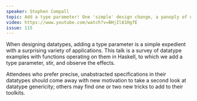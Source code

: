 ```yaml
---
speaker: Stephen Compall
topic: Add a type parameter! One 'simple' design change, a panoply of outcomes
video: https://www.youtube.com/watch?v=BHjIl81HgfE
issue: 115
---
```


When designing datatypes, adding a type parameter is a simple expedient with a surprising variety of applications. This talk is a survey of datatype examples with functions operating on them in Haskell, to which we add a type parameter, stir, and observe the effects.

Attendees who prefer precise, unabstracted specifications in their datatypes should come away with new motivation to take a second look at datatype genericity; others may find one or two new tricks to add to their toolkits.

